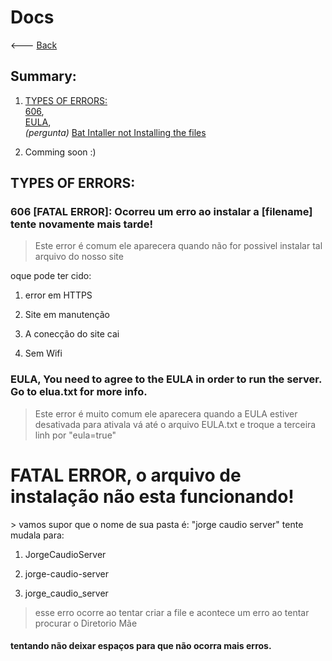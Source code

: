 # Docs

<--- <a href="https://gabrielramires.github.io/MinecraftServerMenu">Back</a>

## Summary:

1. <a href="#types-of-errors">TYPES OF ERRORS:</a>\
   <a href="#606-fatal-error-ocorreu-um-erro-ao-instalar-a-filename-tente-novamente-mais-tarde">606</a>,\
   <a href="#eula-you-need-to-agree-to-the-eula-in-order-to-run-the-server-go-to-eluatxt-for-more-info">EULA</a>,\
   _(pergunta)_ <a onclick="Doc_FATALERROR('FATALERROR')" href="#fatal-error-o-arquivo-de-instalação-não-esta-funcionando">Bat Intaller not Installing the files</a>

2. Comming soon :)

## TYPES OF ERRORS:

### 606 [FATAL ERROR]: Ocorreu um erro ao instalar a [filename] tente novamente mais tarde!

> Este error é comum ele aparecera quando não for possivel instalar tal arquivo do nosso site

oque pode ter cido:

1. error em HTTPS

2. Site em manutenção

3. A conecção do site cai

4. Sem Wifi

### EULA, You need to agree to the EULA in order to run the server. Go to elua.txt for more info.

> Este error é muito comum ele aparecera quando a EULA estiver desativada para ativala vá até o arquivo EULA.txt e troque a terceira linh por "eula=true"

<h1 id="FATALERROR"> FATAL ERROR, o arquivo de instalação não esta funcionando! </h1>
> vamos supor que o nome de sua pasta é: "jorge caudio server" tente mudala para:

1. JorgeCaudioServer

2. jorge-caudio-server

3. jorge_caudio_server

> esse erro ocorre ao tentar criar a file e acontece um erro ao tentar procurar o Diretorio Mãe

#### tentando não deixar espaços para que não ocorra mais erros.

<!-- Calling JS file: -->
<script src="WebSiteStorage/JavaScript/Docs.js"></script>
